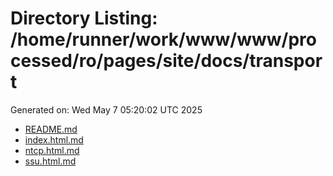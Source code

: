 # Directory Listing: /home/runner/work/www/www/processed/ro/pages/site/docs/transport
Generated on: Wed May  7 05:20:02 UTC 2025

- [README.md](README.md)
- [index.html.md](index.html.md)
- [ntcp.html.md](ntcp.html.md)
- [ssu.html.md](ssu.html.md)
